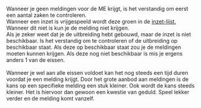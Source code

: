 Wanneer je geen meldingen voor de ME krijgt, is het verstandig om eerst een aantal zaken te controleren.<br/>
Wanneer een inzet is vrijgespeeld wordt deze groen in de [inzet-lijst.](https://www.meldkamerspel.com/einsaetze)<br/>
Wanneer dit niet is kun je de melding niet krijgen.<br/>
Als je zeker weet dat je de uitbreiding hebt gebouwd, maar de inzet is niet beschikbaar. Is het verstandig om te controleren of de uitbreiding op beschikbaar staat. Als deze op beschikbaar staat zou je de meldingen moeten kunnen krijgen. Als deze nog niet beschikbaar is mis je ergens anders 1 van de eissen.<br/>
<br/>
Wanneer je wel aan alle eissen voldoet kan het nog steeds een tijd duren voordat je een melding krijgt. Door het grote aanbod aan meldingen is de kans op een specifieke melding een stuk kleiner. Ook wordt de kans steeds kleiner. Het is hiervoor dan gewoon een kwestie van geduld. Speel lekker verder en de melding komt vanzelf.